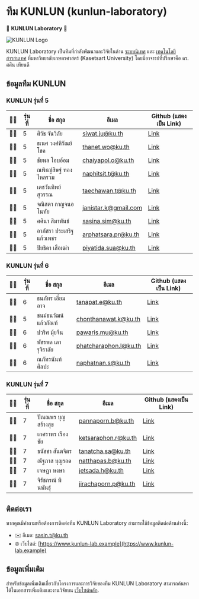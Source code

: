 # ทีม KUNLUN (kunlun-laboratory)

🚀 **KUNLUN Laboratory** 🚀

![KUNLUN Logo](kunlun-logo.png)

KUNLUN Laboratory เป็นทีมที่กำลังพัฒนาและวิจัยในด้าน [ระบบนิเทศ](https://en.wikipedia.org/wiki/Information_system) และ [เทคโนโลยีสารสนเทศ](https://en.wikipedia.org/wiki/Information_technology) ที่มหาวิทยาลัยเกษตรศาสตร์ (Kasetsart University) โดยมีอาจารย์ที่ปรึกษาคือ ดร. ศศิน เทียนดี

## ข้อมูลทีม KUNLUN

### KUNLUN รุ่นที่ 5
| 👨‍💻 | รุ่นที่ |     ชื่อ สกุล       |                 อีเมล                 |                  Github (แสดงเป็น Link)                    |
|------|---------|------------------------|-----------------------------------------|------------------------------------------------------------|
|👨‍💻|5| ศิวัช จันวิลัย    | siwat.ju@ku.th                        | [Link]()                 |
|👨‍💻|5| ธเนศ วงศ์หิรัณย์โชค | thanet.wo@ku.th                      | [Link]()          |
|👨‍💻|5| ชัยพล โอบอ้อม      | chaiyapol.o@ku.th                     | [Link]()               |
|👨‍💻|5| ณพิชญ์สิษฐ์ ทองไหลรวม | naphitsit.t@ku.th                   | [Link]()                |
|👨‍💻|5| เตชวันทิพย์สุวรรณ  | taechawan.t@ku.th                     | [Link]()                 |
|👨‍💻|5| จณิสตา กาญจนอโนทัย | janistar.k@gmail.com                  | [Link]() |
|👨‍💻|5| ศศินา สิมาพันธ์     | sasina.sim@ku.th                      | [Link]()             |
|👨‍💻|5| อาภัสรา ประเสริฐแก้วเพชร | arphatsara.pr@ku.th              | [Link]()  |
|👨‍💻|5| ปิยธิดา เสือเฒ่า   | piyatida.sua@ku.th                   | [Link]()         |

### KUNLUN รุ่นที่ 6
| 👨‍💻 | รุ่นที่ |     ชื่อ สกุล       |                 อีเมล                 |                  Github (แสดงเป็น Link)                    |
|------|---------|------------------------|-----------------------------------------|------------------------------------------------------------|
|👨‍💻|6| ธนภัทร เอี่ยมอาจ   | tanapat.e@ku.th                       | [Link](https://github.com/puemmth)                        |
|👨‍💻|5| ชนม์ธนวัฒน์ แก้วกัณฑ์ | chonthanawat.k@ku.th               | [Link](https://github.com/01134k)         |
|👨‍💻|6| ปวริศ มุ้ยจีน       | pawaris.mu@ku.th                      | [Link]()                 |
|👨‍💻|6| พัชรพล เลารุจิราลัย | phatcharaphon.l@ku.th               | [Link]()        |
|👨‍💻|6| ณภัทรนันท์ ศิลปะ   | naphatnan.s@ku.th                     | [Link]()                |

### KUNLUN รุ่นที่ 7
| 👨‍💻 | รุ่นที่ |     ชื่อ สกุล       |                 อีเมล                 |                  Github (แสดงเป็น Link)                    |
|------|---------|------------------------|-----------------------------------------|------------------------------------------------------------|
|👨‍💻|7| ปัณณพร บุญสร้างสุข | pannaporn.b@ku.th                    | [Link](https://github.com/pengppng)                    |
|👨‍💻|7| เกศราพร เรืองชัย   | ketsaraphon.r@ku.th                   | [Link](https://github.com/Aomang)                     |
|👨‍💻|7| ธนัชชา สันตจิตร     | tanatcha.sa@ku.th                     | [Link](https://github.com/Mnn03)                     |
|👨‍💻|7| ณัฐภาส บุญรอด      | natthapas.b@ku.th                     | [Link](https://github.com/ALittleBirddd)             |
|👨‍💻|7| เจษฎา หงษา          | jetsada.h@ku.th                       | [Link](https://github.com/JetsadaPun)                |
|👨‍💻|7| จิรัชภรณ์ พินพันธุ์ | jirachaporn.p@ku.th                   | [Link](https://github.com/jirachaporn)               |


## ติดต่อเรา

หากคุณมีคำถามหรือต้องการติดต่อทีม KUNLUN Laboratory สามารถใช้ข้อมูลติดต่อด้านล่างนี้:

- ✉️ อีเมล: sasin.t@ku.th
- 🌐 เว็บไซต์: [https://www.kunlun-lab.example](https://www.kunlun-lab.example)

## ข้อมูลเพิ่มเติม

สำหรับข้อมูลเพิ่มเติมเกี่ยวกับโครงการและการวิจัยของทีม KUNLUN Laboratory สามารถค้นหาได้ในเอกสารเพิ่มเติมและงานวิจัยบน [เว็บไซต์หลัก](https://www.kunlun-lab.example/research).
